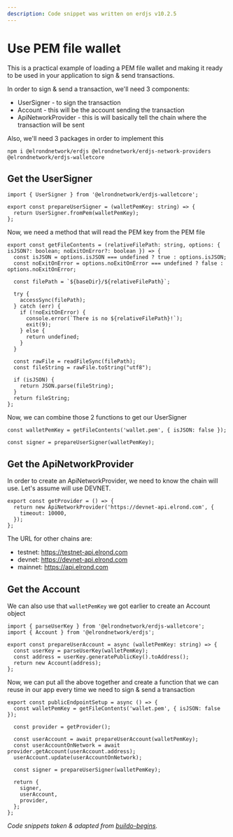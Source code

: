 ```yaml
---
description: Code snippet was written on erdjs v10.2.5
---
```


# Use PEM file wallet

This is a practical example of loading a PEM file wallet and making it ready to be used in your application to sign & send transactions.

In order to sign & send a transaction, we'll need 3 components:

* UserSigner - to sign the transaction
* Account - this will be the account sending the transaction
* ApiNetworkProvider - this is will basically tell the chain where the transaction will be sent

Also, we'll need 3 packages in order to implement this

```
npm i @elrondnetwork/erdjs @elrondnetwork/erdjs-network-providers @elrondnetwork/erdjs-walletcore
```

## Get the UserSigner

```
import { UserSigner } from '@elrondnetwork/erdjs-walletcore';

export const prepareUserSigner = (walletPemKey: string) => {
  return UserSigner.fromPem(walletPemKey);
};
```

Now,  we need a method that will read the PEM key from the PEM file

```
export const getFileContents = (relativeFilePath: string, options: { isJSON?: boolean; noExitOnError?: boolean }) => {
  const isJSON = options.isJSON === undefined ? true : options.isJSON;
  const noExitOnError = options.noExitOnError === undefined ? false : options.noExitOnError;

  const filePath = `${baseDir}/${relativeFilePath}`;

  try {
    accessSync(filePath);
  } catch (err) {
    if (!noExitOnError) {
      console.error(`There is no ${relativeFilePath}!`);
      exit(9);
    } else {
      return undefined;
    }
  }

  const rawFile = readFileSync(filePath);
  const fileString = rawFile.toString("utf8");

  if (isJSON) {
    return JSON.parse(fileString);
  }
  return fileString;
};
```

Now, we can combine those 2 functions to get our UserSigner

```
const walletPemKey = getFileContents('wallet.pem', { isJSON: false });

const signer = prepareUserSigner(walletPemKey);
```

## Get the ApiNetworkProvider

In order to create an ApiNetworkProvider, we need to know the chain will use. Let's assume will use DEVNET.

```
export const getProvider = () => {
  return new ApiNetworkProvider('https://devnet-api.elrond.com', {
    timeout: 10000,
  });
};
```

The URL for other chains are:

* testnet: https://testnet-api.elrond.com
* devnet: https://devnet-api.elrond.com
* mainnet: https://api.elrond.com

## Get the Account

We can also use that `walletPemKey` we got earlier to create an Account object

```
import { parseUserKey } from '@elrondnetwork/erdjs-walletcore';
import { Account } from '@elrondnetwork/erdjs';

export const prepareUserAccount = async (walletPemKey: string) => {
  const userKey = parseUserKey(walletPemKey);
  const address = userKey.generatePublicKey().toAddress();
  return new Account(address);
};
```



Now, we can put all the above together and create a function that we can reuse in our app every time we need to sign & send a transaction

```
export const publicEndpointSetup = async () => {
  const walletPemKey = getFileContents('wallet.pem', { isJSON: false });

  const provider = getProvider();

  const userAccount = await prepareUserAccount(walletPemKey);
  const userAccountOnNetwork = await provider.getAccount(userAccount.address);
  userAccount.update(userAccountOnNetwork);

  const signer = prepareUserSigner(walletPemKey);

  return {
    signer,
    userAccount,
    provider,
  };
};
```



_Code snippets taken & adapted from_ [_buildo-begins_](https://github.com/ElrondDevGuild/buildo-begins/blob/main/src/utils.ts)_._
